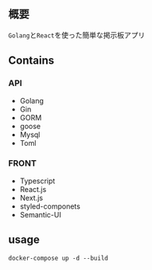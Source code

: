 ## 概要

`Golang`と`React`を使った簡単な掲示板アプリ

## Contains

### API

- Golang
- Gin
- GORM
- goose
- Mysql
- Toml

### FRONT

- Typescript
- React.js
- Next.js
- styled-componets
- Semantic-UI

## usage

```
docker-compose up -d --build
```
